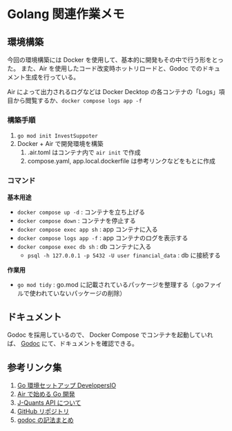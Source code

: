 # Golang 関連作業メモ

## 環境構築

今回の環境構築には Docker を使用して、基本的に開発もその中で行う形をとった。
また、Air を使用したコード改変時ホットリロードと、Godoc でのドキュメント生成を行っている。

Air によって出力されるログなどは Docker Decktop の各コンテナの「Logs」項目から閲覧するか、`docker compose logs app -f`

### 構築手順

1. `go mod init InvestSuppoter`
2. Docker + Air で開発環境を構築
    1. .air.toml はコンテナ内で `air init` で作成
    2. compose.yaml, app.local.dockerfile は参考リンクなどをもとに作成

### コマンド
**基本用途**
-   `docker compose up -d` : コンテナを立ち上げる
-   `docker compose down` : コンテナを停止する
-   `docker compose exec app sh` : app コンテナに入る
-   `docker compose logs app -f` : app コンテナのログを表示する
-   `docker compose exec db sh` : db コンテナに入る
    -   `psql -h 127.0.0.1 -p 5432 -U user financial_data` : db に接続する

**作業用**
-   `go mod tidy` : go.mod に記載されているパッケージを整理する（.goファイルで使われていないパッケージの削除）

## ドキュメント

Godoc を採用しているので、 Docker Compose でコンテナを起動していれば、 [Godoc](https://localhost:8080/) にて、ドキュメントを確認できる。

## 参考リンク集

1. [Go 環境セットアップ DevelopersIO](https://dev.classmethod.jp/articles/go-setup-and-sample/)
2. [Air で始める Go 開発](https://zenn.dev/urakawa_jinsei/articles/a5a222f67a4fac)
3. [J-Quants API について](https://jpx.gitbook.io/j-quants-ja)
4. [GitHub リポジトリ](https://github.com/root-5/InvestSupporter)
5. [godoc の記法まとめ](https://zenn.dev/harachan/articles/db3149c1a19c32)
